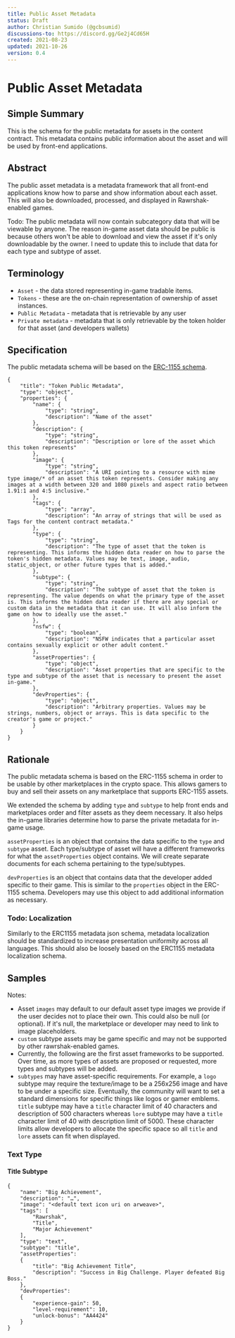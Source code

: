 ```yaml
---
title: Public Asset Metadata
status: Draft
author: Christian Sumido (@gcbsumid)
discussions-to: https://discord.gg/Ge2j4Cd65H
created: 2021-08-23
updated: 2021-10-26
version: 0.4
---
```


# Public Asset Metadata

## Simple Summary

This is the schema for the public metadata for assets in the content contract. This metadata contains public information about the asset and will be used by front-end applications.

## Abstract

The public asset metadata is a metadata framework that all front-end applications know how to parse and show information about each asset. This will also be downloaded, processed, and displayed in Rawrshak-enabled games.

Todo: The public metadata will now contain subcategory data that will be viewable by anyone. The reason in-game asset data should be public is because others won't be able to download and view the asset if it's only downloadable by the owner. I need to update this to include that data for each type and subtype of asset.

## Terminology 

* `Asset` - the data stored representing in-game tradable items. 
* `Tokens` - these are the on-chain representation of ownership of asset instances.
* `Public Metadata` - metadata that is retrievable by any user
* `Private metadata` - metadata that is only retrievable by the token holder for that asset (and developers wallets)

## Specification 

The public metadata schema will be based on the [ERC-1155 schema](https://github.com/ethereum/EIPs/blob/master/EIPS/eip-1155.md#erc-1155-metadata-uri-json-schema).

```
{
    "title": "Token Public Metadata",
    "type": "object",
    "properties": {
        "name": {
            "type": "string",
            "description": "Name of the asset"
        },
        "description": {
            "type": "string",
            "description": "Description or lore of the asset which this token represents"
        },
        "image": {
            "type": "string",
            "description": "A URI pointing to a resource with mime type image/* of an asset this token represents. Consider making any images at a width between 320 and 1080 pixels and aspect ratio between 1.91:1 and 4:5 inclusive."
        },
        "tags": {
            "type": "array",
            "description": "An array of strings that will be used as Tags for the content contract metadata."
        },
        "type": {
            "type": "string",
            "description": "The type of asset that the token is representing. This informs the hidden data reader on how to parse the token's hidden metadata. Values may be text, image, audio, static_object, or other future types that is added."
        },
        "subtype": {
            "type": "string",
            "description": "The subtype of asset that the token is representing. The value depends on what the primary type of the asset is. This informs the hidden data reader if there are any special or custom data in the metadata that it can use. It will also inform the game on how to ideally use the asset."
        },
        "nsfw": {
            "type": "boolean",
            "description": "NSFW indicates that a particular asset contains sexually explicit or other adult content."
        },
        "assetProperties": {
            "type": "object",
            "description": "Asset properties that are specific to the type and subtype of the asset that is necessary to present the asset in-game."
        },
        "devProperties": {
            "type": "object",
            "description": "Arbitrary properties. Values may be strings, numbers, object or arrays. This is data specific to the creator's game or project."
        }
    }
}
```

## Rationale

The public metadata schema is based on the ERC-1155 schema in order to be usable by other marketplaces in the crypto space. This allows gamers to buy and sell their assets on any marketplace that supports ERC-1155 assets. 

We extended the schema by adding `type` and `subtype` to help front ends and marketplaces order and filter assets as they deem necessary. It also helps the in-game libraries determine how to parse the private metadata for in-game usage. 

`assetProperties` is an object that contains the data specific to the `type` and `subtype` asset. Each type/subtype of asset will have a different frameworks for what the `assetProperties` object contains. We will create separate documents for each schema pertaining to the type/subtypes. 

`devProperties` is an object that contains data that the developer added specific to their game. This is similar to the `properties` object in the ERC-1155 schema. Developers may use this object to add additional information as necessary.

### Todo: Localization
Similarly to the ERC1155 metadata json schema, metadata localization should be standardized to increase presentation uniformity across all languages. This should also be loosely based on the ERC1155 metadata localization schema. 

## Samples

Notes: 
* Asset `images` may default to our default asset type images we provide if the user decides not to place their own. This could also be null (or optional). If it's null, the marketplace or developer may need to link to image placeholders. 
* `custom` subtype assets may be game specific and may not be supported by other rawrshak-enabled games.
* Currently, the following are the first asset frameworks to be supported. Over time, as more types of assets are proposed or requested, more types and subtypes will be added.
* `subtypes` may have asset-specific requirements. For example, a `logo` subtype may require the texture/image to be a 256x256 image and have to be under a specific size. Eventually, the community will want to set a standard dimensions for specific things like logos or gamer emblems. `title` subtype may have a `title` character limit of 40 characters and description of 500 characters whereas `lore` subtype may have a `title` character limit of 40 with description limit of 5000. These character limits allow developers to allocate the specific space so all `title` and `lore` assets can fit when displayed.

### Text Type
#### Title Subtype
```
{
    "name": "Big Achievement",
    "description": "…",
    "image": "<default text icon uri on arweave>",
    "tags": [
        "Rawrshak",
        "Title",
        "Major Achievement"
    ],
    "type": "text",
    "subtype": "title",
    "assetProperties": 
    {
        "title": "Big Achievement Title",
        "description": "Success in Big Challenge. Player defeated Big Boss."
    },
    "devProperties":
    {
        "experience-gain": 50,
        "level-requirement": 10,
        "unlock-bonus": "AA4424"
    }
}
```
